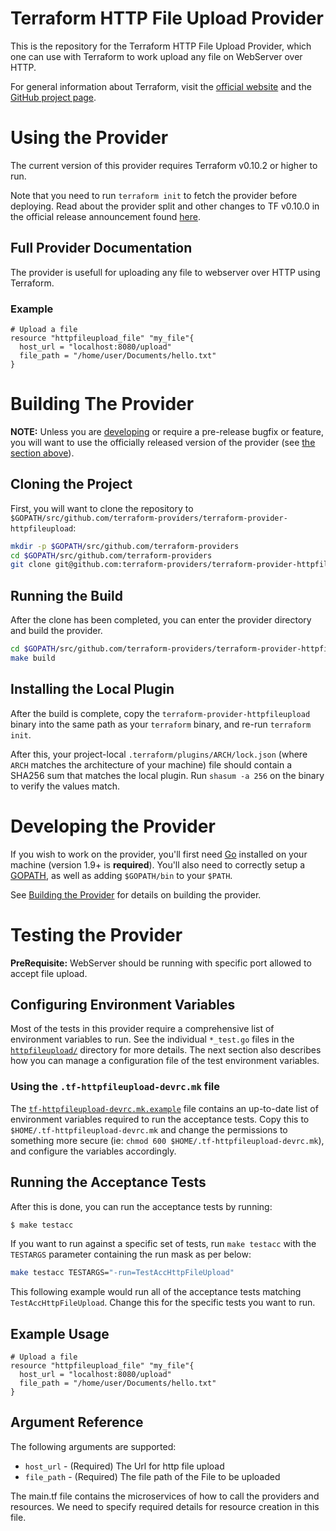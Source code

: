 # Terraform HTTP File Upload Provider

This is the repository for the Terraform HTTP File Upload Provider, which one can use
with Terraform to work upload any file on WebServer over HTTP.

For general information about Terraform, visit the [official website][3] and the
[GitHub project page][4].

[3]: https://terraform.io/
[4]: https://github.com/hashicorp/terraform

# Using the Provider

The current version of this provider requires Terraform v0.10.2 or higher to
run.

Note that you need to run `terraform init` to fetch the provider before
deploying. Read about the provider split and other changes to TF v0.10.0 in the
official release announcement found [here][4].

[4]: https://www.hashicorp.com/blog/hashicorp-terraform-0-10/

## Full Provider Documentation

The provider is usefull for uploading any file to webserver over HTTP using Terraform.

### Example

```hcl
# Upload a file
resource "httpfileupload_file" "my_file"{
  host_url = "localhost:8080/upload"
  file_path = "/home/user/Documents/hello.txt"
}
```

# Building The Provider

**NOTE:** Unless you are [developing][7] or require a pre-release bugfix or feature,
you will want to use the officially released version of the provider (see [the
section above][8]).

[7]: #developing-the-provider
[8]: #using-the-provider


## Cloning the Project

First, you will want to clone the repository to
`$GOPATH/src/github.com/terraform-providers/terraform-provider-httpfileupload`:

```sh
mkdir -p $GOPATH/src/github.com/terraform-providers
cd $GOPATH/src/github.com/terraform-providers
git clone git@github.com:terraform-providers/terraform-provider-httpfileupload
```

## Running the Build

After the clone has been completed, you can enter the provider directory and
build the provider.

```sh
cd $GOPATH/src/github.com/terraform-providers/terraform-provider-httpfileupload
make build
```

## Installing the Local Plugin

After the build is complete, copy the `terraform-provider-httpfileupload` binary into
the same path as your `terraform` binary, and re-run `terraform init`.

After this, your project-local `.terraform/plugins/ARCH/lock.json` (where `ARCH`
matches the architecture of your machine) file should contain a SHA256 sum that
matches the local plugin. Run `shasum -a 256` on the binary to verify the values
match.

# Developing the Provider

If you wish to work on the provider, you'll first need [Go][9] installed on your
machine (version 1.9+ is **required**). You'll also need to correctly setup a
[GOPATH][10], as well as adding `$GOPATH/bin` to your `$PATH`.

[9]: https://golang.org/
[10]: http://golang.org/doc/code.html#GOPATH

See [Building the Provider][11] for details on building the provider.

[11]: #building-the-provider

# Testing the Provider

**PreRequisite:** WebServer should be running with specific port allowed to accept file upload.

## Configuring Environment Variables

Most of the tests in this provider require a comprehensive list of environment
variables to run. See the individual `*_test.go` files in the
[`httpfileupload/`](httpfileupload/) directory for more details. The next section also
describes how you can manage a configuration file of the test environment
variables.

### Using the `.tf-httpfileupload-devrc.mk` file

The [`tf-httpfileupload-devrc.mk.example`](tf-httpfileupload-devrc.mk.example) file contains
an up-to-date list of environment variables required to run the acceptance
tests. Copy this to `$HOME/.tf-httpfileupload-devrc.mk` and change the permissions to
something more secure (ie: `chmod 600 $HOME/.tf-httpfileupload-devrc.mk`), and
configure the variables accordingly.

## Running the Acceptance Tests

After this is done, you can run the acceptance tests by running:

```sh
$ make testacc
```

If you want to run against a specific set of tests, run `make testacc` with the
`TESTARGS` parameter containing the run mask as per below:

```sh
make testacc TESTARGS="-run=TestAccHttpFileUpload"
```

This following example would run all of the acceptance tests matching
`TestAccHttpFileUpload`. Change this for the specific tests you want to
run.

## Example Usage

```hcl
# Upload a file
resource "httpfileupload_file" "my_file"{
  host_url = "localhost:8080/upload"
  file_path = "/home/user/Documents/hello.txt"
}
```

## Argument Reference

The following arguments are supported:

* `host_url` - (Required) The Url for http file upload
* `file_path` - (Required) The file path of the File to be uploaded

The main.tf file contains the microservices of how to call the providers and resources. We need to specify required details for resource creation in this file.
